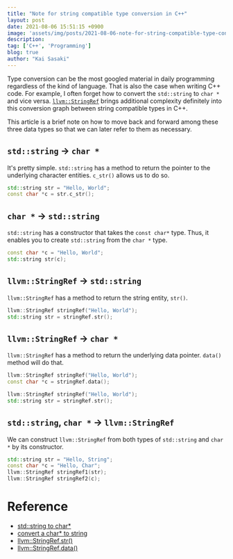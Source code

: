 ```yaml
---
title: "Note for string compatible type conversion in C++"
layout: post
date: 2021-08-06 15:51:15 +0900
image: 'assets/img/posts/2021-08-06-note-for-string-compatible-type-conversion-in-c++/catch.jpg'
description:
tag: ['C++', 'Programming']
blog: true
author: "Kai Sasaki"
---
```


Type conversion can be the most googled material in daily programming regardless of the kind of language. That is also the case when writing C++ code. For example, I often forget how to convert the `std::string` to `char *` and vice versa. [`llvm::StringRef`](https://llvm.org/doxygen/classllvm_1_1StringRef.html) brings additional complexity definitely into this conversion graph between string compatible types in C++.

This article is a brief note on how to move back and forward among these three data types so that we can later refer to them as necessary.

## `std::string` -> `char *`

It's pretty simple. `std::string` has a method to return the pointer to the underlying character entities. `c_str()` allows us to do so.

```c++
std::string str = "Hello, World";
const char *c = str.c_str();
```

## `char *` -> `std::string`

`std::string` has a constructor that takes the `const char*` type. Thus, it enables you to create `std::string` from the `char *` type.

```c++
const char *c = "Hello, World";
std::string str(c);
```

## `llvm::StringRef` -> `std::string`

`llvm::StringRef` has a method to return the string entity, `str()`.

```cpp
llvm::StringRef stringRef("Hello, World");
std::string str = stringRef.str();
```

## `llvm::StringRef` -> `char *`

`llvm::StringRef` has a method to return the underlying data pointer. `data()` method will do that.

```c++
llvm::StringRef stringRef("Hello, World");
const char *c = stringRef.data();
```

```cpp
llvm::StringRef stringRef("Hello, World");
std::string str = stringRef.str();
```

## `std::string`, `char *` -> `llvm::StringRef`

We can construct `llvm::StringRef` from both types of `std::string` and `char *` by its constructor.

```c++
std::string str = "Hello, String";
const char *c = "Hello, Char";
llvm::StringRef stringRef1(str);
llvm::StringRef stringRef2(c);
```

# Reference

- [std::string to char*](https://stackoverflow.com/questions/7352099/stdstring-to-char/7352131)
- [convert a char* to string](https://www.cplusplus.com/forum/general/41912/)
- [llvm::StringRef.str()](https://llvm.org/doxygen/classllvm_1_1StringRef.html#ae2338e6739b671ea853b6154db368292)
- [llvm::StringRef.data()](https://llvm.org/doxygen/classllvm_1_1StringRef.html#a3f9da404542bd67dea461bdda340d91d)


